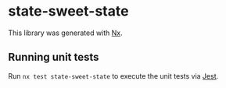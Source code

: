 # state-sweet-state

This library was generated with [Nx](https://nx.dev).

## Running unit tests

Run `nx test state-sweet-state` to execute the unit tests via [Jest](https://jestjs.io).
